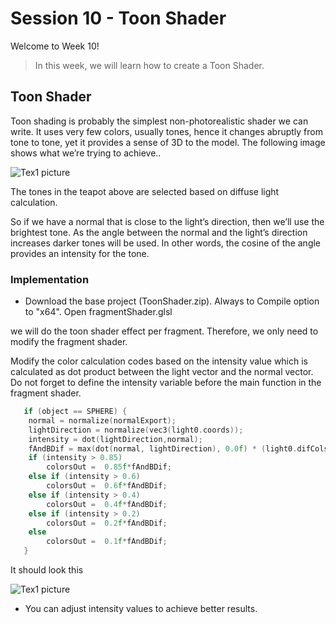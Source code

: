 # Session 10 - Toon Shader


Welcome to Week 10! 

> In this week, we will learn how to create a Toon Shader.

## Toon Shader

Toon shading is probably the simplest non-photorealistic shader we can write. 
It uses very few colors, usually tones, hence it changes abruptly from tone to tone, yet it provides a sense of 3D to the model. 
The following image shows what we’re trying to achieve..

 ![Tex1 picture](https://github.coventry.ac.uk/ac7020/212CR_TeachingMaterial/blob/master/Session%2010/Readme%20Pictures/Example.JPG)

The tones in the teapot above are selected based on diffuse light calculation.

So if we have a normal that is close to the light’s direction, 
then we’ll use the brightest tone. As the angle between the normal and the light’s direction increases darker tones will be used.
 In other words, the cosine of the angle provides an intensity for the tone.


### Implementation

* Download the base project (ToonShader.zip). Always to Compile option to "x64".  Open fragmentShader.glsl

we will do the toon shader effect per fragment. Therefore, we only need to modify the fragment shader.

Modify the color calculation codes based on the intensity value which is calculated as dot product between the light vector and the normal vector.
Do not forget to define the intensity variable before the main function in the fragment shader.

```C++
   if (object == SPHERE) {
    normal = normalize(normalExport);
	lightDirection = normalize(vec3(light0.coords));
	intensity = dot(lightDirection,normal);
	fAndBDif = max(dot(normal, lightDirection), 0.0f) * (light0.difCols * sphereFandB.difRefl); 
    if (intensity > 0.85)
		colorsOut =  0.85f*fAndBDif;
	else if (intensity > 0.6)
		colorsOut =  0.6f*fAndBDif;
	else if (intensity > 0.4)
		colorsOut =  0.4f*fAndBDif;
	else if (intensity > 0.2)
		colorsOut =  0.2f*fAndBDif;
	else
		colorsOut =  0.1f*fAndBDif;
   }
```


It should look this

 ![Tex1 picture](https://github.coventry.ac.uk/ac7020/212CR_TeachingMaterial/blob/master/Session%2010/Readme%20Pictures/Result.JPG)
 
 * You can adjust intensity values to achieve better results. 










